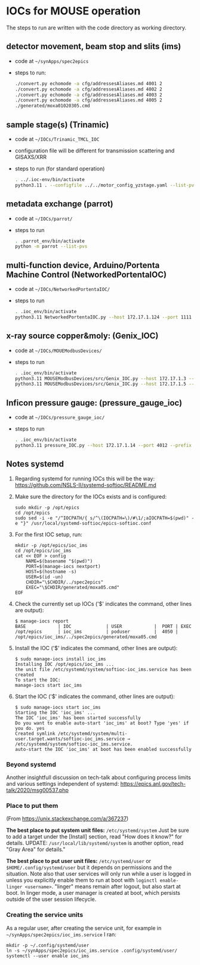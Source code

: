 # IOCs for MOUSE operation

The steps to run are written with the code directory as working
directory.

## detector movement, beam stop and slits (ims)

- code at `~/synApps/spec2epics`
- steps to run:

  ```sh
  ./convert.py echomode -a cfg/addressesAliases.md 4001 2
  ./convert.py echomode -a cfg/addressesAliases.md 4002 2
  ./convert.py echomode -a cfg/addressesAliases.md 4003 2
  ./convert.py echomode -a cfg/addressesAliases.md 4005 2
  ./generated/moxa01020305.cmd
  ```

## sample stage(s) (Trinamic)

- code at `~/IOCs/Trinamic_TMCL_IOC`
- configuration file will be different for transmission scattering and GISAXS/XRR
- steps to run (for standard operation)

  ```sh
  . ../.ioc-env/bin/activate
  python3.11 . --configfile ../../motor_config_yzstage.yaml --list-pvs
  ```

## metadata exchange (parrot)

- code at `~/IOCs/parrot/`
- steps to run

  ```sh
  . .parrot_env/bin/activate
  python -m parrot --list-pvs
  ```

## multi-function device, Arduino/Portenta Machine Control (NetworkedPortentaIOC)

- code at `~/IOCs/NetworkedPortentaIOC/`
- steps to run

  ```sh
  . .ioc_env/bin/activate
  python3.11 NetworkedPortentaIOC.py --host 172.17.1.124 --port 1111 --list-pvs
  ```

## x-ray source copper&moly: (Genix_IOC)

- code at `~/IOCs/MOUEModbusDevices/`
- steps to run

  ```sh
  . .ioc_env/bin/activate
  python3.11 MOUSEModbusDevices/src/Genix_IOC.py --host 172.17.1.3 --port 502 --unit-id 1 --prefix source_cu: --list-pvs -v
  python3.11 MOUSEModbusDevices/src/Genix_IOC.py --host 172.17.1.5 --port 502 --unit-id 1 --prefix source_mo: --list-pvs -v
  ```

## Inficon pressure gauge: (pressure_gauge_ioc)

- code at `~/IOCs/pressure_gauge_ioc/`
- steps to run

  ```sh
  . .ioc_env/bin/activate
  python3.11 pressure_IOC.py --host 172.17.1.14 --port 4012 --prefix pressure_gauge: --list-pvs
  ```

## Notes systemd

1. Regarding systemd for running IOCs this will be the way: https://github.com/NSLS-II/systemd-softioc/README.md

2. Make sure the directory for the IOCs exists and is configured:

       sudo mkdir -p /opt/epics
       cd /opt/epics
       sudo sed -i -e "/^IOCPATH/{ s/^\(IOCPATH=\)/#\1/;aIOCPATH=$(pwd)" -e "}" /usr/local/systemd-softioc/epics-softioc.conf

3. For the first IOC setup, run:

       mkdir -p /opt/epics/ioc_ims
       cd /opt/epics/ioc_ims
       cat << EOF > config
           NAME=$(basename "$(pwd)")
           PORT=$(manage-iocs nextport)
           HOST=$(hostname -s)
           USER=$(id -un)
           CHDIR="\$CHDIR/../spec2epics"
           EXEC="\$CHDIR/generated/moxa05.cmd"
       EOF

4. Check the currently set up IOCs ('$' indicates the command, other lines are output):

       $ manage-iocs report
       BASE            | IOC             | USER            |  PORT | EXEC
       /opt/epics      | ioc_ims         | poduser         |  4050 | /opt/epics/ioc_ims/../spec2epics/generated/moxa05.cmd

5. Install the IOC ('$' indicates the command, other lines are output):

       $ sudo manage-iocs install ioc_ims
       Installing IOC /opt/epics/ioc_ims ...
       the unit file /etc/systemd/system/softioc-ioc_ims.service has been created
       To start the IOC:
       manage-iocs start ioc_ims

6. Start the IOC ('$' indicates the command, other lines are output):

       $ sudo manage-iocs start ioc_ims
       Starting the IOC 'ioc_ims' ...
       The IOC 'ioc_ims' has been started successfully
       Do you want to enable auto-start 'ioc_ims' at boot? Type 'yes' if you do. yes
       Created symlink /etc/systemd/system/multi-user.target.wants/softioc-ioc_ims.service → /etc/systemd/system/softioc-ioc_ims.service.
       auto-start the IOC 'ioc_ims' at boot has been enabled successfully

### Beyond systemd

Another insightfull discussion on tech-talk about configuring process limits and various settings independent of systemd: https://epics.anl.gov/tech-talk/2020/msg00537.php

### Place to put them
(From https://unix.stackexchange.com/a/367237)

**The best place to put system unit files:** `/etc/systemd/system` Just be sure to add a target under the [Install] section, read "How does it know?" for details. UPDATE: `/usr/local/lib/systemd/system` is another option, read "Gray Area" for details."

**The best place to put user unit files:** `/etc/systemd/user` or `$HOME/.config/systemd/user` but it depends on permissions and the situation. Note also that user services will only run while a user is logged in unless you explicitly enable them to run at boot with `loginctl enable-linger <username>`. "linger" means remain after logout, but also start at boot. In linger mode, a user manager is created at boot, which persists outside of the user session lifecycle.

### Creating the service units

As a regular user, after creating the service unit, for example in `~/synApps/spec2epics/ioc_ims.service` I ran:

    mkdir -p ~/.config/systemd/user
    ln -s ~/synApps/spec2epics/ioc_ims.service .config/systemd/user/
    systemctl --user enable ioc_ims
